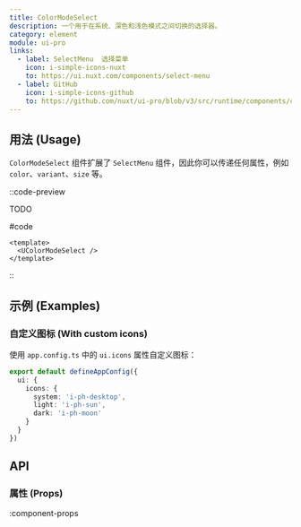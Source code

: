 ```yaml
---
title: ColorModeSelect
description: 一个用于在系统、深色和浅色模式之间切换的选择器。
category: element
module: ui-pro
links:
  - label: SelectMenu  选择菜单
    icon: i-simple-icons-nuxt
    to: https://ui.nuxt.com/components/select-menu
  - label: GitHub
    icon: i-simple-icons-github
    to: https://github.com/nuxt/ui-pro/blob/v3/src/runtime/components/color-mode/ColorModeSelect.vue
---
```



## 用法 (Usage)

`ColorModeSelect` 组件扩展了 `SelectMenu` 组件，因此你可以传递任何属性，例如 `color`、`variant`、`size` 等。

::code-preview

TODO

#code
```vue
<template>
  <UColorModeSelect />
</template>
```
::

## 示例 (Examples)

### 自定义图标 (With custom icons)

使用 `app.config.ts` 中的 `ui.icons` 属性自定义图标：

```typescript [app.config.ts]
export default defineAppConfig({
  ui: {
    icons: {
      system: 'i-ph-desktop',
      light: 'i-ph-sun',
      dark: 'i-ph-moon'
    }
  }
})
```

## API

### 属性 (Props)

:component-props
